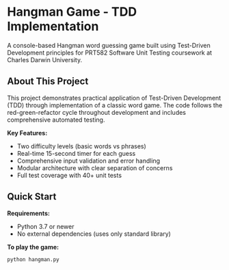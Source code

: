 # Hangman Game - TDD Implementation

A console-based Hangman word guessing game built using Test-Driven Development principles for PRT582 Software Unit Testing coursework at Charles Darwin University.

## About This Project

This project demonstrates practical application of Test-Driven Development (TDD) through implementation of a classic word game. The code follows the red-green-refactor cycle throughout development and includes comprehensive automated testing.

**Key Features:**
- Two difficulty levels (basic words vs phrases)
- Real-time 15-second timer for each guess
- Comprehensive input validation and error handling
- Modular architecture with clear separation of concerns
- Full test coverage with 40+ unit tests

## Quick Start

**Requirements:**
- Python 3.7 or newer
- No external dependencies (uses only standard library)

**To play the game:**
```bash
python hangman.py